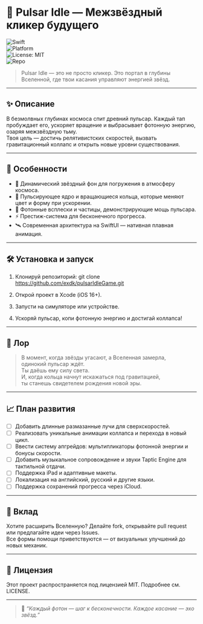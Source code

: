 # 🌌 Pulsar Idle — Межзвёздный кликер будущего  
![Swift](https://developer.apple.com/swift/)  
![Platform](https://developer.apple.com/ios/)  
![License: MIT](LICENSE)  
![Repo](https://github.com/exdk/pulsarIdleGame)  

> Pulsar Idle — это не просто кликер. Это портал в глубины Вселенной, где твои касания управляют энергией звёзд.

---

## ✨ Описание

В безмолвных глубинах космоса спит древний пульсар. Каждый тап пробуждает его, ускоряет вращение и выбрасывает фотонную энергию, озаряя межзвёздную тьму.  
Твоя цель — достичь релятивистских скоростей, вызвать гравитационный коллапс и открыть новые уровни существования.

---

## 🚀 Особенности

- 🌠 Динамический звёздный фон для погружения в атмосферу космоса.  
- 💫 Пульсирующее ядро и вращающиеся кольца, которые меняют цвет и форму при ускорении.  
- 🔬 Фотонные всплески и частицы, демонстрирующие мощь пульсара.  
- ⚡ Престиж-система для бесконечного прогресса.  
- 🛰 Современная архитектура на SwiftUI — нативная плавная анимация.  

---

## 🛠 Установка и запуск

1. Клонируй репозиторий:
        git clone https://github.com/exdk/pulsarIdleGame.git
    
2. Открой проект в Xcode (iOS 16+).  
3. Запусти на симуляторе или устройстве.  
4. Ускоряй пульсар, копи фотонную энергию и достигай коллапса!  

---

## 🧬 Лор

> В момент, когда звёзды угасают, а Вселенная замерла,  
> одинокий пульсар ждёт.  
> Ты даёшь ему силу света.  
> И, когда кольца начнут искажаться под гравитацией,  
> ты станешь свидетелем рождения новой эры.

---

## 📈 План развития

- [ ] Добавить длинные размазанные лучи для сверхскоростей.  
- [ ] Реализовать уникальные анимации коллапса и перехода в новый цикл.  
- [ ] Ввести систему апгрейдов: мультипликаторы фотонной энергии и бонусы скорости.  
- [ ] Добавить музыкальное сопровождение и звуки Taptic Engine для тактильной отдачи.  
- [ ] Поддержка iPad и адаптивные макеты.  
- [ ] Локализация на английский, русский и другие языки.  
- [ ] Поддержка сохранений прогресса через iCloud.  

---

## 🤝 Вклад

Хотите расширить Вселенную? Делайте fork, открывайте pull request или предлагайте идеи через Issues.  
Все формы помощи приветствуются — от визуальных улучшений до новых механик.  

---

## 📜 Лицензия

Этот проект распространяется под лицензией MIT. Подробнее см. LICENSE.

---

> 🌌 *“Каждый фотон — шаг к бесконечности. Каждое касание — эхо звёзд.”*
